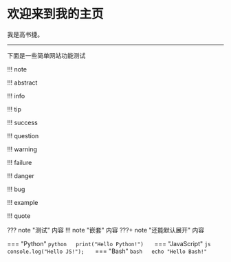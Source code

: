 # 欢迎来到我的主页

我是高书捷。


---

下面是一些简单网站功能测试

!!! note

!!! abstract

!!! info

!!! tip

!!! success

!!! question

!!! warning

!!! failure

!!! danger

!!! bug

!!! example

!!! quote

??? note "测试"
    内容
    !!! note "嵌套"
        内容
    ???+ note "还能默认展开"
        内容


=== "Python"
    ```python  
    print("Hello Python!")  
    ```
=== "JavaScript"
    ```js  
    console.log("Hello JS!");  
    ```
=== "Bash"
    ```bash  
    echo "Hello Bash!"  
    ```


